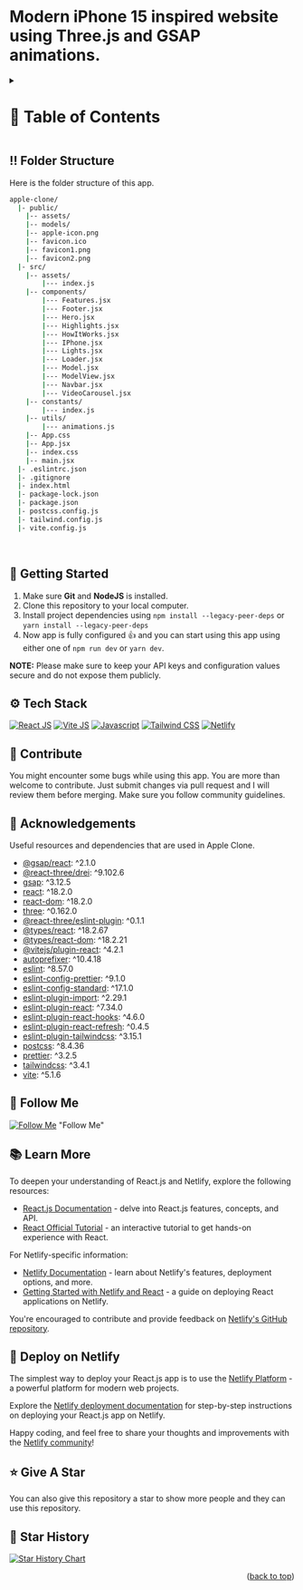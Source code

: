 <a name="readme-top"></a>

# Modern iPhone 15 inspired website using Three.js and GSAP animations.

<!-- Table of Contents -->
<details>

<summary>

# :notebook_with_decorative_cover: Table of Contents

</summary>

- [Folder Structure](#bangbang-folder-structure)
- [Getting Started](#toolbox-getting-started)
- [Screenshots](#camera-screenshots)
- [Tech Stack](#gear-tech-stack)
- [Stats](#wrench-stats)
- [Contribute](#raised_hands-contribute)
- [Acknowledgements](#gem-acknowledgements)
- [Buy Me a Coffee](#coffee-buy-me-a-coffee)
- [Follow Me](#rocket-follow-me)
- [Learn More](#books-learn-more)
- [Deploy on Netlify](#page_with_curl-deploy-on-netlify)
- [Give A Star](#star-give-a-star)
- [Star History](#star2-star-history)
- [Give A Star](#star-give-a-star)

</details>

## :bangbang: Folder Structure

Here is the folder structure of this app.

```bash
apple-clone/
  |- public/
    |-- assets/
    |-- models/
    |-- apple-icon.png
    |-- favicon.ico
    |-- favicon1.png
    |-- favicon2.png
  |- src/
    |-- assets/
        |--- index.js
    |-- components/
        |--- Features.jsx
        |--- Footer.jsx
        |--- Hero.jsx
        |--- Highlights.jsx
        |--- HowItWorks.jsx
        |--- IPhone.jsx
        |--- Lights.jsx
        |--- Loader.jsx
        |--- Model.jsx
        |--- ModelView.jsx
        |--- Navbar.jsx
        |--- VideoCarousel.jsx
    |-- constants/
        |--- index.js
    |-- utils/
        |--- animations.js
    |-- App.css
    |-- App.jsx
    |-- index.css
    |-- main.jsx
  |- .eslintrc.json
  |- .gitignore
  |- index.html
  |- package-lock.json
  |- package.json
  |- postcss.config.js
  |- tailwind.config.js
  |- vite.config.js
```

<br />

## :toolbox: Getting Started

1. Make sure **Git** and **NodeJS** is installed.
2. Clone this repository to your local computer.
3. Install project dependencies using `npm install --legacy-peer-deps` or `yarn install --legacy-peer-deps`
4. Now app is fully configured 👍 and you can start using this app using either one of `npm run dev` or `yarn dev`.

**NOTE:** Please make sure to keep your API keys and configuration values secure and do not expose them publicly.

## :gear: Tech Stack

[![React JS](https://skillicons.dev/icons?i=react "React JS")](https://react.dev/ "React JS") [![Vite JS](https://skillicons.dev/icons?i=vite "Vite JS")](https://vitejs.dev/ "Vite JS") [![Javascript](https://skillicons.dev/icons?i=js "Javascript")](https://developer.mozilla.org/en-US/docs/Web/JavaScript "Javascript") [![Tailwind CSS](https://skillicons.dev/icons?i=tailwind "Tailwind CSS")](https://tailwindcss.com/ "Tailwind CSS") [![Netlify](https://skillicons.dev/icons?i=netlify "Netlify")](https://netlify.app/ "Netlify")

## :raised_hands: Contribute

You might encounter some bugs while using this app. You are more than welcome to contribute. Just submit changes via pull request and I will review them before merging. Make sure you follow community guidelines.

## :gem: Acknowledgements

Useful resources and dependencies that are used in Apple Clone.

- [@gsap/react](https://www.npmjs.com/package/@gsap/react): ^2.1.0
- [@react-three/drei](https://www.npmjs.com/package/@react-three/drei): ^9.102.6
- [gsap](https://www.npmjs.com/package/gsap): ^3.12.5
- [react](https://www.npmjs.com/package/react): ^18.2.0
- [react-dom](https://www.npmjs.com/package/react-dom): ^18.2.0
- [three](https://www.npmjs.com/package/three): ^0.162.0
- [@react-three/eslint-plugin](https://www.npmjs.com/package/@react-three/eslint-plugin): ^0.1.1
- [@types/react](https://www.npmjs.com/package/@types/react): ^18.2.67
- [@types/react-dom](https://www.npmjs.com/package/@types/react-dom): ^18.2.21
- [@vitejs/plugin-react](https://www.npmjs.com/package/@vitejs/plugin-react): ^4.2.1
- [autoprefixer](https://www.npmjs.com/package/autoprefixer): ^10.4.18
- [eslint](https://www.npmjs.com/package/eslint): ^8.57.0
- [eslint-config-prettier](https://www.npmjs.com/package/eslint-config-prettier): ^9.1.0
- [eslint-config-standard](https://www.npmjs.com/package/eslint-config-standard): ^17.1.0
- [eslint-plugin-import](https://www.npmjs.com/package/eslint-plugin-import): ^2.29.1
- [eslint-plugin-react](https://www.npmjs.com/package/eslint-plugin-react): ^7.34.0
- [eslint-plugin-react-hooks](https://www.npmjs.com/package/eslint-plugin-react-hooks): ^4.6.0
- [eslint-plugin-react-refresh](https://www.npmjs.com/package/eslint-plugin-react-refresh): ^0.4.5
- [eslint-plugin-tailwindcss](https://www.npmjs.com/package/eslint-plugin-tailwindcss): ^3.15.1
- [postcss](https://www.npmjs.com/package/postcss): ^8.4.36
- [prettier](https://www.npmjs.com/package/prettier): ^3.2.5
- [tailwindcss](https://www.npmjs.com/package/tailwindcss): ^3.4.1
- [vite](https://www.npmjs.com/package/vite): ^5.1.6

## :rocket: Follow Me

[![Follow Me](https://img.shields.io/github/followers/sanidhyy?style=social&label=Follow&maxAge=2592000)](https://github.com/Divyansh089) "Follow Me"

## :books: Learn More

To deepen your understanding of React.js and Netlify, explore the following resources:

- [React.js Documentation](https://reactjs.org/docs) - delve into React.js features, concepts, and API.
- [React Official Tutorial](https://reactjs.org/tutorial) - an interactive tutorial to get hands-on experience with React.

For Netlify-specific information:

- [Netlify Documentation](https://docs.netlify.com) - learn about Netlify's features, deployment options, and more.
- [Getting Started with Netlify and React](https://docs.netlify.com/frameworks/react) - a guide on deploying React applications on Netlify.

You're encouraged to contribute and provide feedback on [Netlify's GitHub repository](https://github.com/netlify/netlify).

## :page_with_curl: Deploy on Netlify

The simplest way to deploy your React.js app is to use the [Netlify Platform](https://app.netlify.com/start) - a powerful platform for modern web projects.

Explore the [Netlify deployment documentation](https://docs.netlify.com/site-deploys/create-deploys) for step-by-step instructions on deploying your React.js app on Netlify.

Happy coding, and feel free to share your thoughts and improvements with the [Netlify community](https://community.netlify.com)!

## :star: Give A Star

You can also give this repository a star to show more people and they can use this repository.

## :star2: Star History

<a href="https://star-history.com/#sanidhyy/apple-clone&Timeline">
<picture>
  <source media="(prefers-color-scheme: dark)" srcset="https://api.star-history.com/svg?repos=sanidhyy/apple-clone&type=Timeline&theme=dark" />
  <source media="(prefers-color-scheme: light)" srcset="https://api.star-history.com/svg?repos=sanidhyy/apple-clone&type=Timeline" />
  <img alt="Star History Chart" src="https://api.star-history.com/svg?repos=sanidhyy/apple-clone&type=Timeline" />
</picture>
</a>

<br />
<p align="right">(<a href="#readme-top">back to top</a>)</p>
